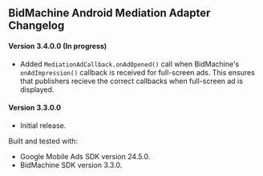 ## BidMachine Android Mediation Adapter Changelog

#### Version 3.4.0.0 (In progress)
- Added `MediationAdCallback.onAdOpened()` call when BidMachine's `onAdImpression()` callback is received for full-screen ads. This ensures that publishers recieve the correct callbacks when full-screen ad is displayed.

#### Version 3.3.0.0
- Initial release.

Built and tested with:
- Google Mobile Ads SDK version 24.5.0.
- BidMachine SDK version 3.3.0.